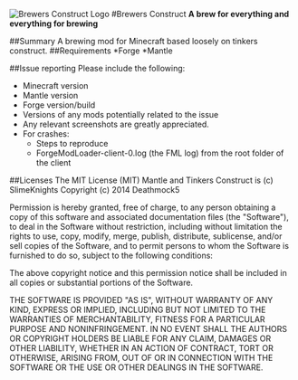 ![Brewers Construct Logo](https://raw.github.com/deathmock5/BrewersConstruct/tree/master/logo.png)
#Brewers Construct
**A brew for everything and everything for brewing**

##Summary
A brewing mod for Minecraft based loosely on tinkers construct.
##Requirements
*Forge
*Mantle

##Issue reporting
Please include the following:

* Minecraft version
* Mantle version
* Forge version/build
* Versions of any mods potentially related to the issue 
* Any relevant screenshots are greatly appreciated.
* For crashes:
	* Steps to reproduce
	* ForgeModLoader-client-0.log (the FML log) from the root folder of the client

##Licenses
The MIT License (MIT)
Mantle and Tinkers Construct is (c) SlimeKnights
Copyright (c) 2014 Deathmock5

Permission is hereby granted, free of charge, to any person obtaining a copy of this software and associated documentation files (the "Software"), to deal in the Software without restriction, including without limitation the rights to use, copy, modify, merge, publish, distribute, sublicense, and/or sell copies of the Software, and to permit persons to whom the Software is furnished to do so, subject to the following conditions:

The above copyright notice and this permission notice shall be included in all copies or substantial portions of the Software.

THE SOFTWARE IS PROVIDED "AS IS", WITHOUT WARRANTY OF ANY KIND, EXPRESS OR IMPLIED, INCLUDING BUT NOT LIMITED TO THE WARRANTIES OF MERCHANTABILITY, FITNESS FOR A PARTICULAR PURPOSE AND NONINFRINGEMENT. IN NO EVENT SHALL THE AUTHORS OR COPYRIGHT HOLDERS BE LIABLE FOR ANY CLAIM, DAMAGES OR OTHER LIABILITY, WHETHER IN AN ACTION OF CONTRACT, TORT OR OTHERWISE, ARISING FROM, OUT OF OR IN CONNECTION WITH THE SOFTWARE OR THE USE OR OTHER DEALINGS IN THE SOFTWARE.



